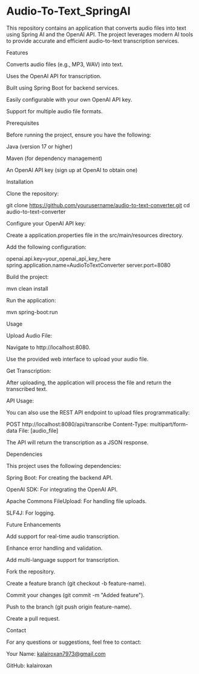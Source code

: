 # Audio-To-Text_SpringAI
This repository contains an application that converts audio files into text using Spring AI and the OpenAI API. The project leverages modern AI tools to provide accurate and efficient audio-to-text transcription services.

Features

Converts audio files (e.g., MP3, WAV) into text.

Uses the OpenAI API for transcription.

Built using Spring Boot for backend services.

Easily configurable with your own OpenAI API key.

Support for multiple audio file formats.

Prerequisites


Before running the project, ensure you have the following:

Java (version 17 or higher)

Maven (for dependency management)

An OpenAI API key (sign up at OpenAI to obtain one)

Installation


Clone the repository:

git clone https://github.com/yourusername/audio-to-text-converter.git
cd audio-to-text-converter


Configure your OpenAI API key:


Create a application.properties file in the src/main/resources directory.


Add the following configuration:


openai.api.key=your_openai_api_key_here
spring.application.name=AudioToTextConverter
server.port=8080


Build the project:


mvn clean install

Run the application:

mvn spring-boot:run


Usage


Upload Audio File:

Navigate to http://localhost:8080.

Use the provided web interface to upload your audio file.


Get Transcription:


After uploading, the application will process the file and return the transcribed text.


API Usage:


You can also use the REST API endpoint to upload files programmatically:

POST http://localhost:8080/api/transcribe
Content-Type: multipart/form-data
File: [audio_file]

The API will return the transcription as a JSON response.


Dependencies


This project uses the following dependencies:

Spring Boot: For creating the backend API.

OpenAI SDK: For integrating the OpenAI API.

Apache Commons FileUpload: For handling file uploads.

SLF4J: For logging.

Future Enhancements

Add support for real-time audio transcription.

Enhance error handling and validation.

Add multi-language support for transcription.


Fork the repository.


Create a feature branch (git checkout -b feature-name).

Commit your changes (git commit -m "Added feature").

Push to the branch (git push origin feature-name).

Create a pull request.



Contact



For any questions or suggestions, feel free to contact:

Your Name: kalairoxan7973@gmail.com

GitHub: kalairoxan
